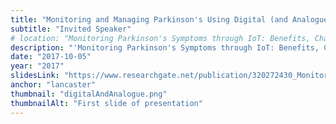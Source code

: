 ```yaml
---
title: "Monitoring and Managing Parkinson's Using Digital (and Analogue) Technologies"
subtitle: "Invited Speaker"
# location: "Monitoring Parkinson's Symptoms through IoT: Benefits, Challenges and Future Opportunities"
description: "'Monitoring Parkinson's Symptoms through IoT: Benefits, Challenges and Future Opportunities' workshop at University of Lancaster"
date: "2017-10-05"
year: "2017"
slidesLink: "https://www.researchgate.net/publication/320272430_Monitoring_and_Managing_Parkinson%27s_Using_Digital_and_Analogue_Technologies"
anchor: "lancaster"
thumbnail: "digitalAndAnalogue.png"
thumbnailAlt: "First slide of presentation"
---
```

